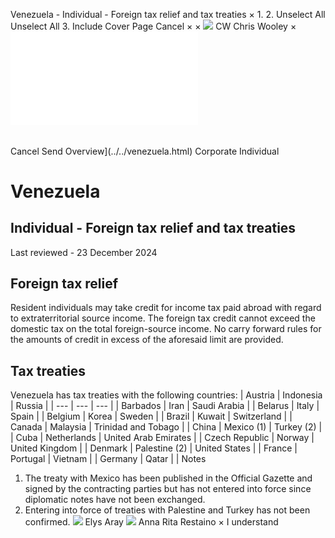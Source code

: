 Venezuela - Individual - Foreign tax relief and tax treaties
×
1.
2.
Unselect All
Unselect All
3.
Include Cover Page
Cancel
×
×
![](../../-/media/world-wide-tax-summaries/attachments/global---chris-wooley.ashx%3Frev=ac5e5f3223b34096b1afc2a6009c7320&revision=ac5e5f32-23b3-4096-b1af-c2a6009c7320&hash=859B7ADC84DC2CBEC9760E9E6EE7DE6D0A8BFCDF)
CW
Chris Wooley
×
![](foreign-tax-relief-and-tax-treaties.html)
######
Cancel
Send
Overview](../../venezuela.html)
Corporate
Individual
# Venezuela
## Individual - Foreign tax relief and tax treaties
Last reviewed - 23 December 2024
## Foreign tax relief
Resident individuals may take credit for income tax paid abroad with regard to extraterritorial source income. The foreign tax credit cannot exceed the domestic tax on the total foreign-source income. No carry forward rules for the amounts of credit in excess of the aforesaid limit are provided.
## Tax treaties
Venezuela has tax treaties with the following countries:
| Austria | Indonesia | Russia |
| --- | --- | --- |
| Barbados | Iran | Saudi Arabia |
| Belarus | Italy | Spain |
| Belgium | Korea | Sweden |
| Brazil | Kuwait | Switzerland |
| Canada | Malaysia | Trinidad and Tobago |
| China | Mexico (1) | Turkey (2) |
| Cuba | Netherlands | United Arab Emirates |
| Czech Republic | Norway | United Kingdom |
| Denmark | Palestine (2) | United States |
| France | Portugal | Vietnam |
| Germany | Qatar |  |
Notes
1. The treaty with Mexico has been published in the Official Gazette and signed by the contracting parties but has not entered into force since diplomatic notes have not been exchanged.
2. Entering into force of treaties with Palestine and Turkey has not been confirmed.
![](../../-/media/world-wide-tax-summaries/attachments/venezuela---elys-aray.ashx%3Frev=715eb4485948435698ca4d50f1b391f2&revision=715eb448-5948-4356-98ca-4d50f1b391f2&hash=90BF48E28EEB68EC453BF8B5BD5118F60627DBEF)
Elys Aray
![](../../-/media/world-wide-tax-summaries/attachments/venezuela---anna-restaino.ashx%3Frev=8bf969c6e8184fe99094e1b2b4eccd8c&revision=8bf969c6-e818-4fe9-9094-e1b2b4eccd8c&hash=6610E1ED0FDEFDAA8640CA12BE5F11BE9B57DE4C)
Anna Rita Restaino
×
I understand